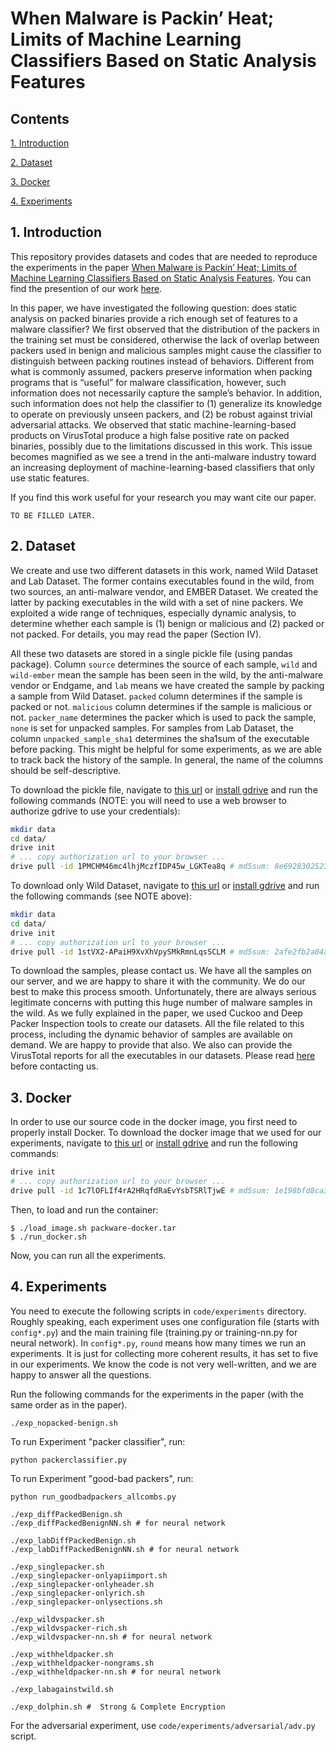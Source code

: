 # When Malware is Packin’ Heat; Limits of Machine Learning Classifiers Based on Static Analysis Features
## Contents

[1. Introduction](#1-introduction)

[2. Dataset](#2-dataset)

[3. Docker](#3-docker)

[4. Experiments](#4-experiments)

## 1. Introduction
This repository provides datasets and codes that are needed to reproduce the experiments in the paper [When Malware is Packin’ Heat; Limits of Machine Learning Classifiers Based on Static Analysis Features](https://www.ndss-symposium.org/wp-content/uploads/2020/02/24310-paper.pdf). You can find the presention of our work [here](https://youtu.be/hMIEKFrRA-s).

In this paper, we have investigated the following question: does static analysis on packed binaries provide a rich enough set of features to a malware classifier? We first observed that the distribution of the packers in the training set must be considered, otherwise the lack of overlap between packers used in benign and malicious samples might cause the classifier to distinguish between packing routines instead of behaviors. Different from what is commonly assumed, packers preserve information when packing programs that is “useful” for malware classification, however, such information does not necessarily capture the sample’s behavior. In addition, such information does not help the classifier to (1) generalize its knowledge to operate on previously unseen packers, and (2) be robust against trivial adversarial attacks. We observed that static machine-learning-based products on VirusTotal produce a high false positive rate on packed binaries, possibly due to the limitations discussed in this work. This issue becomes magnified as we see a trend in the anti-malware industry toward an increasing deployment of machine-learning-based classifiers that only use static features.

If you find this work useful for your research you may want cite our paper.
```
TO BE FILLED LATER.
```

## 2. Dataset
We create and use two different datasets in this work, named Wild Dataset and Lab Dataset.
The former contains executables found in the wild, from two sources, an anti-malware vendor, and EMBER Dataset.
We created the latter by packing executables in the wild with a set of nine packers.
We exploited a wide range of techniques, especially dynamic analysis, to determine whether each sample is (1) benign or malicious and (2) packed or not packed.
For details, you may read the paper (Section IV).

All these two datasets are stored in a single pickle file (using pandas package). Column ```source``` determines the source of each sample, ```wild``` and ```wild-ember``` mean the sample has been seen in the wild, by the anti-malware vendor or Endgame, and ```lab``` means we have created the sample by packing a sample from Wild Dataset.
```packed``` column determines if the sample is packed or not. ```malicious``` column determines if the sample is malicious or not. ```packer_name``` determines the packer which is used to pack the sample, ```none``` is set for unpacked samples. For samples from Lab Dataset, the column ```unpacked_sample_sha1``` determines the sha1sum of the executable before packing. This might be helpful for some experiments, as we are able to track back the history of the sample. In general, the name of the columns should be self-descriptive.

To download the pickle file, navigate to [this url](https://drive.google.com/file/d/1PMCHM46mc4lhjMczfIDP45w_LGKTea8q/view?usp=sharing) or [install gdrive](https://github.com/odeke-em/drive/releases) and run the following commands (NOTE: you will need to use a web browser to authorize gdrive to use your credentials):
```sh
mkdir data
cd data/
drive init
# ... copy authorization url to your browser ...
drive pull -id 1PMCHM46mc4lhjMczfIDP45w_LGKTea8q # md5sum: 8e692830252339d4a9410959e0607e71
```
To download only Wild Dataset, navigate to [this url](https://drive.google.com/file/d/1stVX2-APaiH9XvXhVpySMkRmnLqsSCLM/view?usp=sharing) or [install gdrive](https://github.com/odeke-em/drive/releases) and run the following commands (see NOTE above):
```sh
mkdir data
cd data/
drive init
# ... copy authorization url to your browser ...
drive pull -id 1stVX2-APaiH9XvXhVpySMkRmnLqsSCLM # md5sum: 2afe2fb2a04ac96fe004983db0121c80
```

To download the samples, please contact us. We have all the samples on our server, and we are happy to share it with the community. We do our best to make this process smooth. Unfortunately, there are always serious legitimate concerns with putting this huge number of malware samples in the wild.
As we fully explained in the paper, we used Cuckoo and Deep Packer Inspection tools to create our datasets. All the file related to this process, including the dynamic behavior of samples are available on demand. We are happy to provide that also.
We also can provide the VirusTotal reports for all the executables in our datasets.
Please read [here](https://github.com/ucsb-seclab/packware/blob/master/datasets/README.md) before contacting us.
## 3. Docker
In order to use our source code in the docker image, you first need to properly install Docker.
To download the docker image that we used for our experiments, navigate to [this url](https://drive.google.com/file/d/1c7lOFLIf4rA2HRqfdRaEvYsbTSRlTjwE/view?usp=sharing) or [install gdrive](https://github.com/odeke-em/drive/releases) and run the following commands:
```sh
drive init
# ... copy authorization url to your browser ...
drive pull -id 1c7lOFLIf4rA2HRqfdRaEvYsbTSRlTjwE # md5sum: 1e198bfd8ca37a5f49d0b380e85234d2
```
Then, to load and run the container:
```console
$ ./load_image.sh packware-docker.tar
$ ./run_docker.sh
```
Now, you can run all the experiments.
## 4. Experiments
You need to execute the following scripts in ```code/experiments``` directory. Roughly speaking, each experiment uses one configuration file (starts with ```config*.py```) and the main training file (training.py or training-nn.py for neural network).
In ```config*.py```, ```round``` means how many times we run an experiments. It is just for collecting more coherent results, it has set to five in our experiments.
We know the code is not very well-written, and we are happy to answer all the questions.

Run the following commands for the experiments in the paper (with the same order as in the paper).
```
./exp_nopacked-benign.sh
```

To run Experiment "packer classifier", run:
```
python packerclassifier.py
```

To run Experiment "good-bad packers", run:
```
python run_goodbadpackers_allcombs.py
```
```
./exp_diffPackedBenign.sh
./exp_diffPackedBenignNN.sh # for neural network
```
```
./exp_labDiffPackedBenign.sh
./exp_labDiffPackedBenignNN.sh # for neural network
```
```
./exp_singlepacker.sh
./exp_singlepacker-onlyapiimport.sh
./exp_singlepacker-onlyheader.sh
./exp_singlepacker-onlyrich.sh
./exp_singlepacker-onlysections.sh
```
```
./exp_wildvspacker.sh
./exp_wildvspacker-rich.sh
./exp_wildvspacker-nn.sh # for neural network
```
```
./exp_withheldpacker.sh
./exp_withheldpacker-nongrams.sh
./exp_withheldpacker-nn.sh # for neural network
```
```
./exp_labagainstwild.sh
```
```
./exp_dolphin.sh #  Strong & Complete Encryption
```

For the adversarial experiment, use ```code/experiments/adversarial/adv.py``` script.
